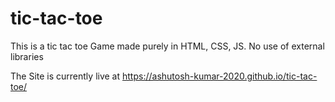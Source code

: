 # tic-tac-toe
This is a tic tac toe Game made purely in HTML, CSS, JS. No use of external libraries

The Site is currently live at https://ashutosh-kumar-2020.github.io/tic-tac-toe/
